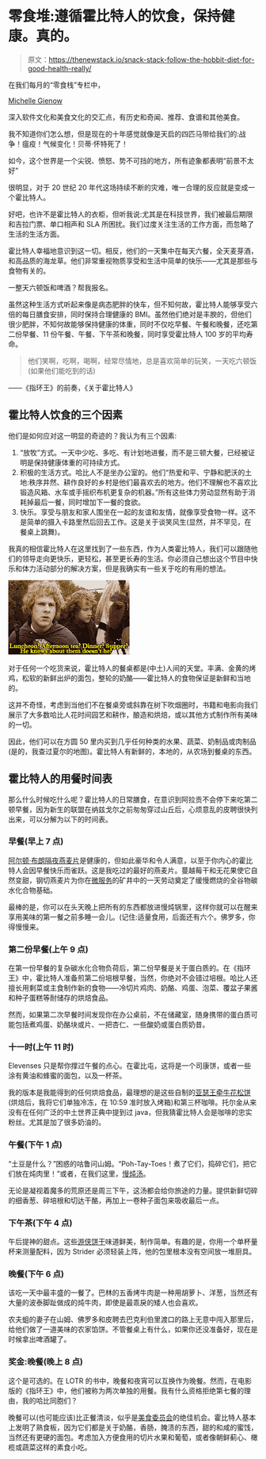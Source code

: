 # 零食堆:遵循霍比特人的饮食，保持健康。真的。

> 原文：<https://thenewstack.io/snack-stack-follow-the-hobbit-diet-for-good-health-really/>

在我们每月的“零食栈”专栏中，

[Michelle Gienow](https://thenewstack.io/author/michelle_gienow/)

深入软件文化和美食文化的交汇点，有历史和奇闻、推荐、食谱和其他美食。

我不知道你们怎么想，但是现在的十年感觉就像是天启的四匹马带给我们的:战争！瘟疫！气候变化！贝蒂·怀特死了！

如今，这个世界是一个尖锐、愤怒、势不可挡的地方，所有迹象都表明“前景不太好”

很明显，对于 20 世纪 20 年代这场持续不断的灾难，唯一合理的反应就是变成一个霍比特人。

好吧，也许不是霍比特人的衣柜，但听我说:尤其是在科技世界，我们被最后期限和吉拉门票、单口相声和 SLA 所困扰。我们过度关注生活的工作方面，而忽略了生活的生活方面。

霍比特人幸福地意识到这一切。相反，他们的一天集中在每天六餐，全天麦芽酒，和高品质的海龙草。他们非常重视物质享受和生活中简单的快乐——尤其是那些与食物有关的。

一整天六顿饭和啤酒？帮我报名。

虽然这种生活方式听起来像是病态肥胖的快车，但不知何故，霍比特人能够享受六倍的每日膳食安排，同时保持合理健康的 BMI。虽然他们绝对是丰腴的，但他们很少肥胖，不知何故能够保持健康的体重，同时不仅吃早餐、午餐和晚餐，还吃第二份早餐、11 份午餐、午餐、下午茶和晚餐，同时享受霍比特人 100 岁的平均寿命。

> 他们笑啊，吃啊，喝啊，经常尽情地，总是喜欢简单的玩笑，一天吃六顿饭(如果他们能吃到的话)

——《指环王》的前奏，《关于霍比特人》

## 霍比特人饮食的三个因素

他们是如何应对这一明显的奇迹的？我认为有三个因素:

1.  “放牧”方式。一天中少吃、多吃、有计划地进餐，而不是三顿大餐，已经被证明是保持健康体重的可持续方式。
2.  积极的生活方式。哈比人不是坐办公室的。他们“热爱和平、宁静和肥沃的土地:秩序井然、耕作良好的乡村是他们最喜欢去的地方。他们不理解也不喜欢比锻造风箱、水车或手摇织布机更复杂的机器。”所有这些体力劳动显然有助于消耗掉最后一餐，同时增加下一餐的食欲。
3.  快乐。享受与朋友和家人围坐在一起的友谊和友情，就像享受食物一样。这不是简单的摄入卡路里然后回去工作。这是关于谈笑风生(显然，并不罕见，在餐桌上跳舞)。

我真的相信霍比特人在这里找到了一些东西，作为人类霍比特人，我们可以跟随他们的领导走向更快乐，更轻松，甚至更长寿的生活。你必须自己想出这个节目中快乐和体力活动部分的解决方案，但是我确实有一些关于吃的有用的想法。

![Gif of two characters from the Lord of the Rings, with the caption: Luncheon? Aftenoon tea? Dinner? He knows about them, doesn't he?](img/0d82c55a1c3227f4b8c10a0093ca2f26.png)

对于任何一个吃货来说，霍比特人的餐桌都是(中土)人间的天堂。丰满、金黄的烤鸡，松软的新鲜出炉的面包，整轮的奶酪——霍比特人的食物保证是新鲜和当地的。

这并不奇怪，考虑到当他们不在餐桌旁或斜靠在树下吹烟圈时，书籍和电影向我们展示了大多数哈比人花时间园艺和耕作，酿造和烘焙，或以其他方式制作所有美味的一切。

因此，他们可以在方圆 50 里内买到几乎任何种类的水果、蔬菜、奶制品或肉制品(是的，我查过夏尔的地图)。霍比特人有新鲜的，本地的，从农场到餐桌的东西。

## 霍比特人的用餐时间表

那么什么时候吃什么呢？霍比特人的日常膳食，在意识到阿拉贡不会停下来吃第二顿早餐，因为新生的联盟在纳兹戈尔之前匆匆穿过山丘后，心烦意乱的皮聘很快列出来，可以分解为以下的时间表。

### 早餐(早上 7 点)

[阿尔顿·布朗隔夜燕麦片](https://www.foodnetwork.com/recipes/alton-brown/overnight-oatmeal-recipe-1939324)是健康的，但如此豪华和令人满意，以至于你内心的霍比特人会因早餐快乐而雀跃。这是我吃过的最好的燕麦片。蔓越莓干和无花果使它自然变甜，钢切燕麦片为你在[微服务](https://thenewstack.io/category/microservices/)的矿井中的一天劳动奠定了缓慢燃烧的全谷物碳水化合物基础。

最棒的是，你可以在头天晚上把所有的东西都放进慢炖锅里，这样你就可以在醒来享用美味的第一餐之前多睡一会儿。(记住:适量食用，后面还有六个。佛罗多，你得慢慢来。

### 第二份早餐(上午 9 点)

在第一份早餐的复杂碳水化合物负荷后，第二份早餐是关于蛋白质的。在《指环王》中，霍比特人准备煎第二份培根早餐，当然，你绝对不会错过培根。哈比人还擅长用剩菜或主食制作新的食物——冷切片鸡肉、奶酪、鸡蛋、泡菜、覆盆子果酱和种子蛋糕等耐储存的烘焙食品。

然而，如果第二次早餐时间发现你在办公桌前，不在储藏室，随身携带的蛋白质可能包括煮鸡蛋、奶酪块或片、一把杏仁、一些酸奶或蛋白质奶昔。

### 十一时(上午 11 时)

Elevenses 只是帮你撑过午餐的点心。在霍比屯，这将是一个司康饼，或者一些涂有黄油和蜂蜜的面包，以及一杯茶。

我的版本是我能得到的任何烘焙食品，最理想的是这些自制的[亚瑟王牵牛花松饼](https://www.kingarthurbaking.com/recipes/morning-glory-muffins-recipe)(烘焙后，我将它们单独冷冻，在 10:59 准时放入烤箱)和第三杯咖啡。托尔金从来没有在任何广泛的中土世界正典中提到过 java，但我猜霍比特人会是咖啡的忠实粉丝。尤其是加了很多奶油的。

### 午餐(下午 1 点)

“土豆是什么？”困惑的咕鲁问山姆。“Poh-Tay-Toes！煮了它们，捣碎它们，把它们放在炖肉里！”或者，在我们这里，[慢炖汤](https://www.thespiffycookie.com/2016/02/17/slow-cooker-potato-soup/)。

无论是凝视着魔多的荒原还是周三下午，这汤都会给你旅途的力量。提供新鲜切碎的细香葱、碎培根和切达干酪，再加上一卷种子面包来吸收最后一点。

### 下午茶(下午 4 点)

午后提神的甜点。这些[游侠饼干](http://lotrscrapbook.bookloaf.net/other/recipes.html#32)味道鲜美，制作简单。有趣的是，你用一个单杯量杯来测量配料，因为 Strider 必须轻装上阵，他的包里根本没有空间放一堆厨具。

### 晚餐(下午 6 点)

该吃一天中最丰盛的一餐了。巴林的五香烤牛肉是一种用胡萝卜、洋葱，当然还有大量的波泰脚趾做成的炖牛肉，即使是最乖戾的矮人也会喜欢。

农夫蛆的妻子在山姆、佛罗多和皮聘去巴克利伯里渡口的路上无意中闯入那里后，给他们做了一道美味的农家馅饼。不管餐桌上有什么，如果你还没准备好，现在是时候拿出啤酒罐了。

### 奖金:晚餐(晚上 8 点)

这个是可选的。在 LOTR 的书中，晚餐和夜宵可以互换作为晚餐。然而，在电影版的《指环王》中，他们被称为两次单独的用餐。我有什么资格拒绝第七餐的理由，我的哈比同胞们？

晚餐可以(也可能应该)比正餐清淡，似乎是[美食委员会](https://www.youtube.com/watch?v=WACvLlxn8Zc)的绝佳机会。霍比特人基本上发明了熟食板，因为它们都是关于奶酪，香肠，腌渍的东西，甜的和咸的蜜饯，当然还有更硬的面包。考虑加入方便食用的切片水果和葡萄，或者像朝鲜蓟心、橄榄或蔬菜这样的素食小吃。

<svg xmlns:xlink="http://www.w3.org/1999/xlink" viewBox="0 0 68 31" version="1.1"><title>Group</title> <desc>Created with Sketch.</desc></svg>